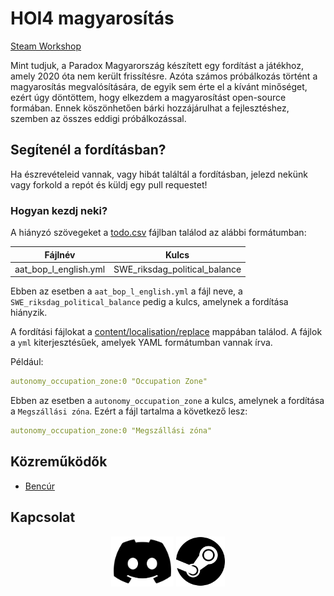 # HOI4 magyarosítás

[Steam Workshop](https://steamcommunity.com/sharedfiles/filedetails/?id=3281592737)

Mint tudjuk, a Paradox Magyarország készített egy fordítást a játékhoz, amely 2020 óta nem került frissítésre.
Azóta számos próbálkozás történt a magyarosítás megvalósítására, de egyik sem érte el a kívánt minőséget, ezért úgy döntöttem, hogy elkezdem a magyarosítást open-source formában. Ennek köszönhetően bárki hozzájárulhat a fejlesztéshez, szemben az összes eddigi próbálkozással.

## Segítenél a fordításban?

Ha észrevételeid vannak, vagy hibát találtál a fordításban, jelezd nekünk vagy forkold a repót és küldj egy pull requestet!

### Hogyan kezdj neki?

A hiányzó szövegeket a [todo.csv](todo.csv) fájlban találod az alábbi formátumban:

| Fájlnév               | Kulcs                         |
| --------------------- | ----------------------------- |
| aat_bop_l_english.yml | SWE_riksdag_political_balance |

Ebben az esetben a `aat_bop_l_english.yml` a fájl neve, a `SWE_riksdag_political_balance` pedig a kulcs, amelynek a fordítása hiányzik.

A fordítási fájlokat a [content/localisation/replace](content/localisation/replace) mappában találod.
A fájlok a `yml` kiterjesztésűek, amelyek YAML formátumban vannak írva.

Például:

```yaml
autonomy_occupation_zone:0 "Occupation Zone"
```

Ebben az esetben a `autonomy_occupation_zone` a kulcs, amelynek a fordítása a `Megszállási zóna`. Ezért a fájl tartalma a következő lesz:

```yaml
autonomy_occupation_zone:0 "Megszállási zóna"
```

## Közreműködők

- [Bencúr](https://steamcommunity.com/profiles/76561198344557146)

## Kapcsolat

<p align="center">
  <a href="https://discord.gg/NcptrNxQAp"><img
    src=".github/assets/discord.svg"
    alt="Discord"
    height="80"
  /></a>
  <a href="https://steamcommunity.com/id/krm88/"><img
    src=".github/assets/steam.svg"
    alt="Steam"
    height="80"
  /></a>
</p>